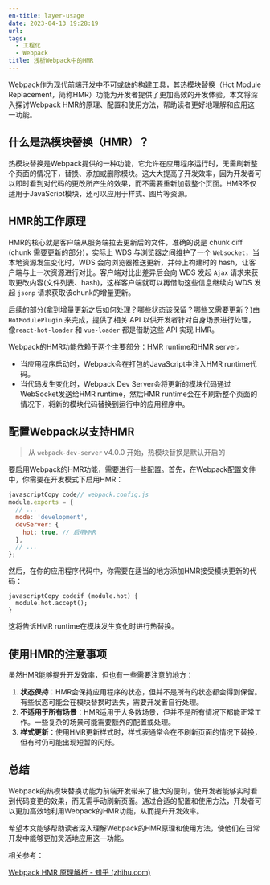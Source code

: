 ```yaml
---
en-title: layer-usage
date: 2023-04-13 19:28:19
url: 
tags:
  - 工程化
  - Webpack
title: 浅析Webpack中的HMR
---
```

Webpack作为现代前端开发中不可或缺的构建工具，其热模块替换（Hot Module Replacement，简称HMR）功能为开发者提供了更加高效的开发体验。本文将深入探讨Webpack HMR的原理、配置和使用方法，帮助读者更好地理解和应用这一功能。

## 什么是热模块替换（HMR）？

热模块替换是Webpack提供的一种功能，它允许在应用程序运行时，无需刷新整个页面的情况下，替换、添加或删除模块。这大大提高了开发效率，因为开发者可以即时看到对代码的更改所产生的效果，而不需要重新加载整个页面。HMR不仅适用于JavaScript模块，还可以应用于样式、图片等资源。

## HMR的工作原理

HMR的核心就是客户端从服务端拉去更新后的文件，准确的说是 chunk diff (chunk 需要更新的部分)，实际上 WDS 与浏览器之间维护了一个 `Websocket`，当本地资源发生变化时，WDS 会向浏览器推送更新，并带上构建时的 hash，让客户端与上一次资源进行对比。客户端对比出差异后会向 WDS 发起 `Ajax` 请求来获取更改内容(文件列表、hash)，这样客户端就可以再借助这些信息继续向 WDS 发起 `jsonp` 请求获取该chunk的增量更新。

后续的部分(拿到增量更新之后如何处理？哪些状态该保留？哪些又需要更新？)由 `HotModulePlugin` 来完成，提供了相关 API 以供开发者针对自身场景进行处理，像`react-hot-loader` 和 `vue-loader` 都是借助这些 API 实现 HMR。

Webpack的HMR功能依赖于两个主要部分：HMR runtime和HMR server。

- 当应用程序启动时，Webpack会在打包的JavaScript中注入HMR runtime代码。
- 当代码发生变化时，Webpack Dev Server会将更新的模块代码通过WebSocket发送给HMR runtime，然后HMR runtime会在不刷新整个页面的情况下，将新的模块代码替换到运行中的应用程序中。

## 配置Webpack以支持HMR

> 从 `webpack-dev-server` v4.0.0 开始，热模块替换是默认开启的

要启用Webpack的HMR功能，需要进行一些配置。首先，在Webpack配置文件中，你需要在开发模式下启用HMR：

```js
javascriptCopy code// webpack.config.js
module.exports = {
  // ...
  mode: 'development',
  devServer: {
    hot: true, // 启用HMR
  },
  // ...
};
```

然后，在你的应用程序代码中，你需要在适当的地方添加HMR接受模块更新的代码：

```
javascriptCopy codeif (module.hot) {
  module.hot.accept();
}
```

这将告诉HMR runtime在模块发生变化时进行热替换。

## 使用HMR的注意事项

虽然HMR能够提升开发效率，但也有一些需要注意的地方：

1. **状态保持**：HMR会保持应用程序的状态，但并不是所有的状态都会得到保留。有些状态可能会在模块替换时丢失，需要开发者自行处理。
2. **不适用于所有场景**：HMR适用于大多数场景，但并不是所有情况下都能正常工作。一些复杂的场景可能需要额外的配置或处理。
3. **样式更新**：使用HMR更新样式时，样式表通常会在不刷新页面的情况下替换，但有时仍可能出现短暂的闪烁。

## 总结

Webpack的热模块替换功能为前端开发带来了极大的便利，使开发者能够实时看到代码变更的效果，而无需手动刷新页面。通过合适的配置和使用方法，开发者可以更加高效地利用Webpack的HMR功能，从而提升开发效率。

希望本文能够帮助读者深入理解Webpack的HMR原理和使用方法，使他们在日常开发中能够更加灵活地应用这一功能。

相关参考：

[Webpack HMR 原理解析 - 知乎 (zhihu.com)](https://zhuanlan.zhihu.com/p/30669007)